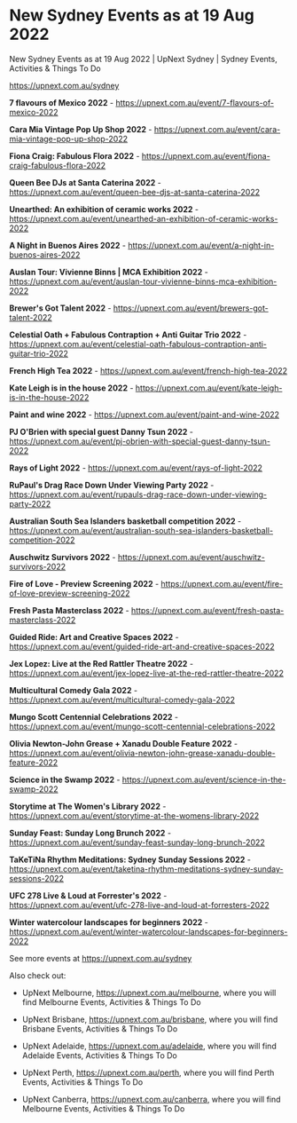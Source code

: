 # New Sydney Events as at 19 Aug 2022
New Sydney Events as at 19 Aug 2022 | UpNext Sydney | Sydney Events, Activities &amp; Things To Do

https://upnext.com.au/sydney


**7 flavours of Mexico 2022** - https://upnext.com.au/event/7-flavours-of-mexico-2022

**Cara Mia Vintage Pop Up Shop 2022** - https://upnext.com.au/event/cara-mia-vintage-pop-up-shop-2022

**Fiona Craig: Fabulous Flora 2022** - https://upnext.com.au/event/fiona-craig-fabulous-flora-2022

**Queen Bee DJs at Santa Caterina 2022** - https://upnext.com.au/event/queen-bee-djs-at-santa-caterina-2022

**Unearthed: An exhibition of ceramic works 2022** - https://upnext.com.au/event/unearthed-an-exhibition-of-ceramic-works-2022

**A Night in Buenos Aires 2022** - https://upnext.com.au/event/a-night-in-buenos-aires-2022

**Auslan Tour: Vivienne Binns | MCA Exhibition 2022** - https://upnext.com.au/event/auslan-tour-vivienne-binns-mca-exhibition-2022

**Brewer's Got Talent 2022** - https://upnext.com.au/event/brewers-got-talent-2022

**Celestial Oath + Fabulous Contraption + Anti Guitar Trio 2022** - https://upnext.com.au/event/celestial-oath-fabulous-contraption-anti-guitar-trio-2022

**French High Tea 2022** - https://upnext.com.au/event/french-high-tea-2022

**Kate Leigh is in the house 2022** - https://upnext.com.au/event/kate-leigh-is-in-the-house-2022

**Paint and wine 2022** - https://upnext.com.au/event/paint-and-wine-2022

**PJ O'Brien with special guest Danny Tsun 2022** - https://upnext.com.au/event/pj-obrien-with-special-guest-danny-tsun-2022

**Rays of Light 2022** - https://upnext.com.au/event/rays-of-light-2022

**RuPaul's Drag Race Down Under Viewing Party 2022** - https://upnext.com.au/event/rupauls-drag-race-down-under-viewing-party-2022

**Australian South Sea Islanders basketball competition 2022** - https://upnext.com.au/event/australian-south-sea-islanders-basketball-competition-2022

**Auschwitz Survivors 2022** - https://upnext.com.au/event/auschwitz-survivors-2022

**Fire of Love - Preview Screening 2022** - https://upnext.com.au/event/fire-of-love-preview-screening-2022

**Fresh Pasta Masterclass 2022** - https://upnext.com.au/event/fresh-pasta-masterclass-2022

**Guided Ride: Art and Creative Spaces 2022** - https://upnext.com.au/event/guided-ride-art-and-creative-spaces-2022

**Jex Lopez: Live at the Red Rattler Theatre 2022** - https://upnext.com.au/event/jex-lopez-live-at-the-red-rattler-theatre-2022

**Multicultural Comedy Gala 2022** - https://upnext.com.au/event/multicultural-comedy-gala-2022

**Mungo Scott Centennial Celebrations 2022** - https://upnext.com.au/event/mungo-scott-centennial-celebrations-2022

**Olivia Newton-John Grease + Xanadu Double Feature 2022** - https://upnext.com.au/event/olivia-newton-john-grease-xanadu-double-feature-2022

**Science in the Swamp 2022** - https://upnext.com.au/event/science-in-the-swamp-2022

**Storytime at The Women's Library 2022** - https://upnext.com.au/event/storytime-at-the-womens-library-2022

**Sunday Feast: Sunday Long Brunch 2022** - https://upnext.com.au/event/sunday-feast-sunday-long-brunch-2022

**TaKeTiNa Rhythm Meditations: Sydney Sunday Sessions 2022** - https://upnext.com.au/event/taketina-rhythm-meditations-sydney-sunday-sessions-2022

**UFC 278 Live & Loud at Forrester's 2022** - https://upnext.com.au/event/ufc-278-live-and-loud-at-forresters-2022

**Winter watercolour landscapes for beginners 2022** - https://upnext.com.au/event/winter-watercolour-landscapes-for-beginners-2022



See more events at https://upnext.com.au/sydney


Also check out:

* UpNext Melbourne, https://upnext.com.au/melbourne, where you will find Melbourne Events, Activities & Things To Do

* UpNext Brisbane, https://upnext.com.au/brisbane, where you will find Brisbane Events, Activities & Things To Do

* UpNext Adelaide, https://upnext.com.au/adelaide, where you will find Adelaide Events, Activities & Things To Do

* UpNext Perth, https://upnext.com.au/perth, where you will find Perth Events, Activities & Things To Do

* UpNext Canberra, https://upnext.com.au/canberra, where you will find Melbourne Events, Activities & Things To Do